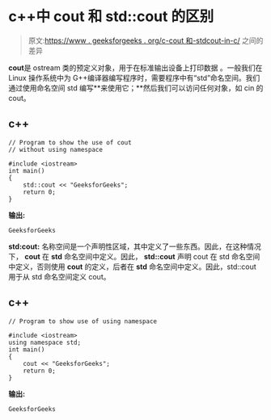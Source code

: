 # c++中 cout 和 std::cout 的区别

> 原文:[https://www . geeksforgeeks . org/c-cout 和-stdcout-in-c/](https://www.geeksforgeeks.org/difference-between-cout-and-stdcout-in-c/) 之间的差异

**cout**是 ostream 类的预定义对象，用于在标准输出设备上打印数据 。一般我们在 Linux 操作系统中为 G++编译器编写程序时，需要程序中有“std”命名空间。我们通过使用命名空间 std 编写**来使用它；**然后我们可以访问任何对象，如 cin 的 cout。

## c++

```
// Program to show the use of cout
// without using namespace

#include <iostream>
int main()
{
    std::cout << "GeeksforGeeks";
    return 0;
}
```

**输出:**

```
GeeksforGeeks

```

**std:cout:** 名称空间是一个声明性区域，其中定义了一些东西。因此，在这种情况下， **cout** 在 **std** 命名空间中定义。因此， **std::cout** 声明 cout 在 std 命名空间中定义，否则使用 **cout** 的定义，后者在 **std** 命名空间中定义。因此，std::cout 用于从 std 命名空间定义 cout。

## c++

```
// Program to show use of using namespace

#include <iostream>
using namespace std;
int main()
{
    cout << "GeeksforGeeks";
    return 0;
}
```

**输出:**

```
GeeksforGeeks

```